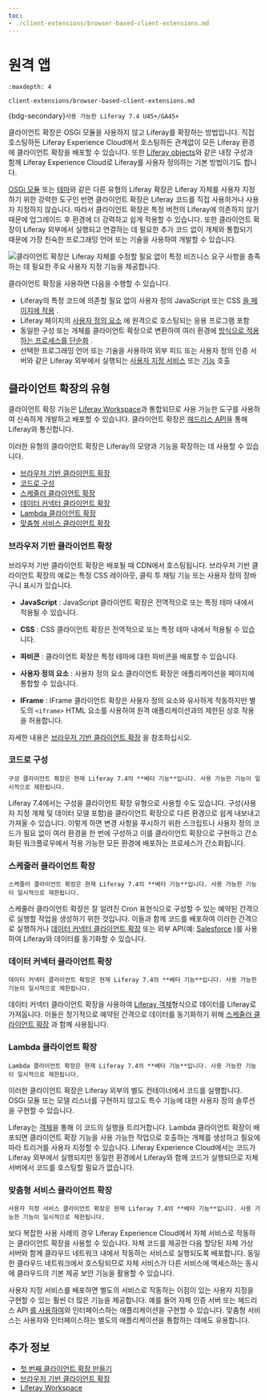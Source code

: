 ```yaml
---
toc:
- ./client-extensions/browser-based-client-extensions.md
---
```

# 원격 앱

```{toctree}
:maxdepth: 4

client-extensions/browser-based-client-extensions.md
```

{bdg-secondary}`사용 가능한 Liferay 7.4 U45+/GA45+`

클라이언트 확장은 OSGi 모듈을 사용하지 않고 Liferay를 확장하는 방법입니다. 직접 호스팅하든 Liferay Experience Cloud에서 호스팅하든 관계없이 모든 Liferay 환경에 클라이언트 확장을 배포할 수 있습니다. 또한 [Liferay objects](./objects.md)와 같은 내장 구성과 함께 Liferay Experience Cloud로 Liferay를 사용자 정의하는 기본 방법이기도 합니다.

[OSGi 모듈](../liferay-internals/fundamentals/module-projects.md) 또는 [테마](../site-building/site-appearance/themes/introduction-to-themes.md)와 같은 다른 유형의 Liferay 확장은 Liferay 자체를 사용자 지정하기 위한 강력한 도구인 반면 클라이언트 확장은 Liferay 코드를 직접 사용하거나 사용자 지정하지 않습니다. 따라서 클라이언트 확장은 특정 버전의 Liferay에 의존하지 않기 때문에 업그레이드 후 환경에 더 강력하고 쉽게 적용할 수 있습니다. 또한 클라이언트 확장이 Liferay 외부에서 실행되고 연결하는 데 필요한 추가 코드 없이 개체와 통합되기 때문에 가장 친숙한 프로그래밍 언어 또는 기술을 사용하여 개발할 수 있습니다.

![클라이언트 확장은 Liferay 자체를 수정할 필요 없이 특정 비즈니스 요구 사항을 충족하는 데 필요한 주요 사용자 지정 기능을 제공합니다.](./client-extensions/images/01.png)

클라이언트 확장을 사용하면 다음을 수행할 수 있습니다.

* Liferay의 특정 코드에 의존할 필요 없이 사용자 정의 JavaScript 또는 CSS [을 페이지에 적용](#browser-based-client-extensions) .
* Liferay 페이지의 [사용자 정의 요소](./client-extensions/browser-based-client-extensions/understanding-custom-element-and-iframe-client-extensions.md) 에 원격으로 호스팅되는 응용 프로그램 포함
* 동일한 구성 또는 개체를 클라이언트 확장으로 변환하여 여러 환경에 [방식으로 적용하는 프로세스를 단순화](#configuration-as-code) .
* 선택한 프로그래밍 언어 또는 기술을 사용하여 외부 피드 또는 사용자 정의 인증 서버와 같은 Liferay 외부에서 실행되는 [사용자 지정 서비스](#custom-service-client-extensions) 또는 [기능](#lambda-client-extensions) 호출

## 클라이언트 확장의 유형

클라이언트 확장 기능은 [Liferay Workspace](./tooling/liferay-workspace/what-is-liferay-workspace.md)과 통합되므로 사용 가능한 도구를 사용하여 신속하게 개발하고 배포할 수 있습니다. 클라이언트 확장은 [헤드리스 API](../headless-delivery/using-liferay-as-a-headless-platform.md)을 통해 Liferay와 통신합니다.

이러한 유형의 클라이언트 확장은 Liferay의 모양과 기능을 확장하는 데 사용할 수 있습니다.

* [브라우저 기반 클라이언트 확장](#browser-based-client-extensions)
* [코드로 구성](#configuration-as-code)
* [스케줄러 클라이언트 확장](#scheduler-client-extensions)
* [데이터 커넥터 클라이언트 확장](#data-connector-client-extensions)
* [Lambda 클라이언트 확장](#lambda-client-extensions)
* [맞춤형 서비스 클라이언트 확장](#custom-service-client-extensions)

### 브라우저 기반 클라이언트 확장

브라우저 기반 클라이언트 확장은 배포될 때 CDN에서 호스팅됩니다. 브라우저 기반 클라이언트 확장의 예로는 특정 CSS 레이아웃, 클릭 투 채팅 기능 또는 사용자 정의 장바구니 표시가 있습니다.

* **JavaScript** : JavaScript 클라이언트 확장은 전역적으로 또는 특정 테마 내에서 적용될 수 있습니다.

* **CSS** : CSS 클라이언트 확장은 전역적으로 또는 특정 테마 내에서 적용될 수 있습니다.

* **파비콘** : 클라이언트 확장은 특정 테마에 대한 파비콘을 배포할 수 있습니다.

* **사용자 정의 요소** : 사용자 정의 요소 클라이언트 확장은 애플리케이션을 페이지에 통합할 수 있습니다.

* **IFrame** : IFrame 클라이언트 확장은 사용자 정의 요소와 유사하게 작동하지만 별도의 `<iframe>` HTML 요소를 사용하여 원격 애플리케이션과의 제한된 상호 작용을 허용합니다.

자세한 내용은 [브라우저 기반 클라이언트 확장](./client-extensions/browser-based-client-extensions.md) 을 참조하십시오.

### 코드로 구성

```{warning}
구성 클라이언트 확장은 현재 Liferay 7.4의 **베타 기능**입니다. 사용 가능한 기능이 일시적으로 제한됩니다.
```

Liferay 7.4에서는 구성을 클라이언트 확장 유형으로 사용할 수도 있습니다. 구성(사용자 지정 개체 및 데이터 모델 포함)을 클라이언트 확장으로 다른 환경으로 쉽게 내보내고 가져올 수 있습니다. 이렇게 하면 변경 사항을 푸시하기 위한 스크립트나 사용자 정의 코드가 필요 없이 여러 환경을 한 번에 구성하고 이를 클라이언트 확장으로 구현하고 간소화된 워크플로우에서 적용 가능한 모든 환경에 배포하는 프로세스가 간소화됩니다.

### 스케줄러 클라이언트 확장

```{warning}
스케줄러 클라이언트 확장은 현재 Liferay 7.4의 **베타 기능**입니다. 사용 가능한 기능이 일시적으로 제한됩니다.
```

스케줄러 클라이언트 확장은 잘 알려진 Cron 표현식으로 구성할 수 있는 예약된 간격으로 실행할 작업을 생성하기 위한 것입니다. 이들과 함께 코드를 배포하여 이러한 간격으로 실행하거나 [데이터 커넥터 클라이언트 확장](#data-connector-client-extensions) 또는 외부 API(예: [Salesforce](https://www.salesforce.com) )를 사용하여 Liferay와 데이터를 동기화할 수 있습니다.

### 데이터 커넥터 클라이언트 확장

```{warning}
데이터 커넥터 클라이언트 확장은 현재 Liferay 7.4의 **베타 기능**입니다. 사용 가능한 기능이 일시적으로 제한됩니다.
```

데이터 커넥터 클라이언트 확장을 사용하여 [Liferay 객체](./objects.md)형식으로 데이터를 Liferay로 가져옵니다. 이들은 정기적으로 예약된 간격으로 데이터를 동기화하기 위해 [스케줄러 클라이언트 확장](#scheduler-client-extensions) 과 함께 사용됩니다.

### Lambda 클라이언트 확장

```{warning}
Lambda 클라이언트 확장은 현재 Liferay 7.4의 **베타 기능**입니다. 사용 가능한 기능이 일시적으로 제한됩니다.
```

이러한 클라이언트 확장은 Liferay 외부의 별도 컨테이너에서 코드를 실행합니다. OSGi 모듈 또는 모델 리스너를 구현하지 않고도 특수 기능에 대한 사용자 정의 솔루션을 구현할 수 있습니다.

Liferay는 [객체](./objects.md)을 통해 이 코드의 실행을 트리거합니다. Lambda 클라이언트 확장이 배포되면 클라이언트 확장 기능을 사용 가능한 작업으로 호출하는 개체를 생성하고 필요에 따라 트리거를 사용자 지정할 수 있습니다. Liferay Experience Cloud에서는 코드가 Liferay 외부에서 실행되지만 동일한 환경에서 Liferay와 함께 코드가 실행되므로 자체 서버에서 코드를 호스팅할 필요가 없습니다.

### 맞춤형 서비스 클라이언트 확장

```{warning}
사용자 지정 서비스 클라이언트 확장은 현재 Liferay 7.4의 **베타 기능**입니다. 사용 가능한 기능이 일시적으로 제한됩니다.
```

보다 복잡한 사용 사례의 경우 Liferay Experience Cloud에서 자체 서비스로 작동하는 클라이언트 확장을 사용할 수 있습니다. 자체 코드를 제공한 다음 할당된 자체 가상 서버와 함께 클라우드 네트워크 내에서 작동하는 서비스로 실행되도록 배포합니다. 동일한 클라우드 네트워크에서 호스팅되므로 자체 서비스가 다른 서비스에 액세스하는 동시에 클라우드의 기본 제공 보안 기능을 활용할 수 있습니다.

사용자 지정 서비스를 배포하면 별도의 서비스로 작동하는 이점이 있는 사용자 지정을 구현할 수 있는 훨씬 더 많은 기능을 제공합니다. 예를 들어 자체 인증 서버 또는 헤드리스 API [를 사용하여](../headless-delivery/using-liferay-as-a-headless-platform.md)와 인터페이스하는 애플리케이션을 구현할 수 있습니다. 맞춤형 서비스는 사용자와 인터페이스하는 별도의 애플리케이션을 통합하는 데에도 유용합니다.

## 추가 정보

* [첫 번째 클라이언트 확장 만들기](./client-extensions/browser-based-client-extensions/tutorials/creating-your-first-javascript-client-extension.md)
* [브라우저 기반 클라이언트 확장](./client-extensions/browser-based-client-extensions.md)
* [Liferay Workspace](./tooling/liferay-workspace/what-is-liferay-workspace.md)

